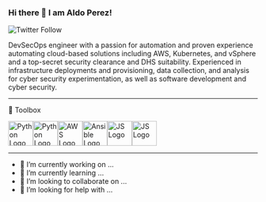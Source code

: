 ### Hi there 👋 I am Aldo Perez!

![Twitter Follow](https://img.shields.io/twitter/follow/aldorperez1?style=social)

DevSecOps engineer with a passion for automation and proven experience automating cloud-based solutions including AWS, Kubernetes, and vSphere and a top-secret security clearance and DHS suitability. Experienced in infrastructure deployments and provisioning, data collection, and analysis for cyber security experimentation, as well as software development and cyber security. 

---

🧰 Toolbox

<img src="https://cdn.worldvectorlogo.com/logos/python-4.svg" alt="Python Logo" width="50" height="50"/><img src="" alt="Python Logo" width="50" height="50"/><img src="https://cdn.worldvectorlogo.com/logos/aws-2.svg" alt="AWS Logo" width="50" height="50"/><img src="https://cdn.worldvectorlogo.com/logos/ansible.svg" alt="Ansible Logo" width="50" height="50"/><img src="https://cdn.worldvectorlogo.com/logos/logo-javascript.svg" alt="JS Logo" width="50" height="50"/><img src="https://cdn.worldvectorlogo.com/logos/logo-javascript.svg" alt="JS Logo" width="50" height="50"/>

---

- 🔭 I’m currently working on ...
- 🌱 I’m currently learning ...
- 👯 I’m looking to collaborate on ...
- 🤔 I’m looking for help with ...

